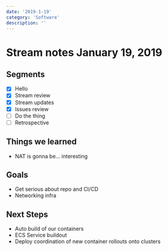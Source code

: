 ```yaml
---
date: '2019-1-19'
category: 'Software'
description: ''
---
```


# Stream notes January 19, 2019

## Segments

- [x] Hello
- [x] Stream review
- [x] Stream updates
- [x] Issues review
- [ ] Do the thing
- [ ] Retrospective

## Things we learned

- NAT is gonna be... interesting

## Goals

- Get serious about repo and CI/CD
- Networking infra

## Next Steps

- Auto build of our containers
- ECS Service buildout
- Deploy coordination of new container rollouts onto clusters
